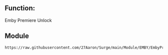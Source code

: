 ## Function: 
Emby Premiere Unlock

## Module
```
https://raw.githubusercontent.com/27Aaron/Surge/main/Module/EMBY/EmbyPremiere.sgmodule
```